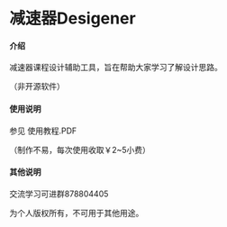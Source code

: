 # 减速器Desigener

#### 介绍
减速器课程设计辅助工具，旨在帮助大家学习了解设计思路。

（非开源软件）

#### 使用说明

参见 使用教程.PDF

（制作不易，每次使用收取￥2~5小费）

#### 其他说明

交流学习可进群878804405

为个人版权所有，不可用于其他用途。
